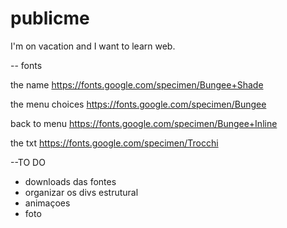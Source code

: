 # publicme
I'm on vacation and I want to learn web.

-- fonts

the name
https://fonts.google.com/specimen/Bungee+Shade

the menu choices
https://fonts.google.com/specimen/Bungee

back to menu
https://fonts.google.com/specimen/Bungee+Inline

the txt
https://fonts.google.com/specimen/Trocchi


--TO DO

- downloads das fontes 
- organizar os divs estrutural
- animaçoes
- foto